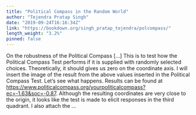 ```yaml
---
title: "Political Compass in the Random World"
author: "Tejendra Pratap Singh"
date: "2019-09-24T16:16:34Z"
link: "https://bookdown.org/singh_pratap_tejendra/polcompass/"
length_weight: "3.2%"
pinned: false
---
```


On the robustness of the Political Compass [...] This is to test how the Political Compass Test performs if it is supplied with randomly selected choices. Theoretically, it should gives us zero on the coordinate axis. I will insert the image of the result from the above values inserted in the Political Compass Test. Let’s see what happens. Results can be found at https://www.politicalcompass.org/yourpoliticalcompass?ec=-1.63&soc=-0.87. Although the resulting coordinates are very close to the origin, it looks like the test is made to elicit responses in the third quadrant. I also attach the ...
